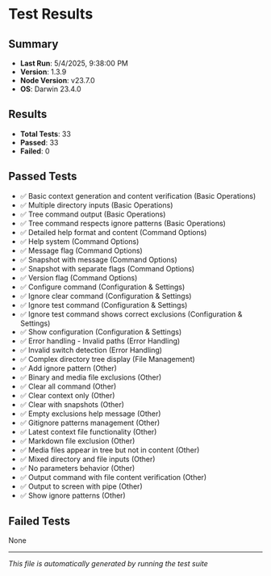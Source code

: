 # Test Results

## Summary
- **Last Run**: 5/4/2025, 9:38:00 PM
- **Version**: 1.3.9
- **Node Version**: v23.7.0
- **OS**: Darwin 23.4.0

## Results
- **Total Tests**: 33
- **Passed**: 33
- **Failed**: 0

## Passed Tests
- ✅ Basic context generation and content verification (Basic Operations)
- ✅ Multiple directory inputs (Basic Operations)
- ✅ Tree command output (Basic Operations)
- ✅ Tree command respects ignore patterns (Basic Operations)
- ✅ Detailed help format and content (Command Options)
- ✅ Help system (Command Options)
- ✅ Message flag (Command Options)
- ✅ Snapshot with message (Command Options)
- ✅ Snapshot with separate flags (Command Options)
- ✅ Version flag (Command Options)
- ✅ Configure command (Configuration & Settings)
- ✅ Ignore clear command (Configuration & Settings)
- ✅ Ignore test command (Configuration & Settings)
- ✅ Ignore test command shows correct exclusions (Configuration & Settings)
- ✅ Show configuration (Configuration & Settings)
- ✅ Error handling - Invalid paths (Error Handling)
- ✅ Invalid switch detection (Error Handling)
- ✅ Complex directory tree display (File Management)
- ✅ Add ignore pattern (Other)
- ✅ Binary and media file exclusions (Other)
- ✅ Clear all command (Other)
- ✅ Clear context only (Other)
- ✅ Clear with snapshots (Other)
- ✅ Empty exclusions help message (Other)
- ✅ Gitignore patterns management (Other)
- ✅ Latest context file functionality (Other)
- ✅ Markdown file exclusion (Other)
- ✅ Media files appear in tree but not in content (Other)
- ✅ Mixed directory and file inputs (Other)
- ✅ No parameters behavior (Other)
- ✅ Output command with file content verification (Other)
- ✅ Output to screen with pipe (Other)
- ✅ Show ignore patterns (Other)

## Failed Tests
None

---
*This file is automatically generated by running the test suite* 
